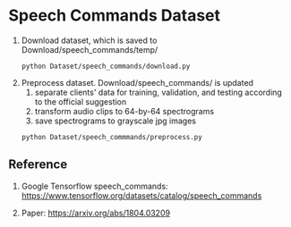 # Speech Commands Dataset

1. Download dataset, which is saved to Download/speech_commands/temp/
    ```shell
    python Dataset/speech_commands/download.py
    ```
2. Preprocess dataset. Download/speech_commands/ is updated
   1. separate clients' data for training, validation, and testing according to the official suggestion
   2. transform audio clips to 64-by-64 spectrograms
   3. save spectrograms to grayscale jpg images
    ```shell
    python Dataset/speech_commmands/preprocess.py
    ```




## Reference

1. Google Tensorflow speech_commands: <https://www.tensorflow.org/datasets/catalog/speech_commands>

2. Paper: <https://arxiv.org/abs/1804.03209>